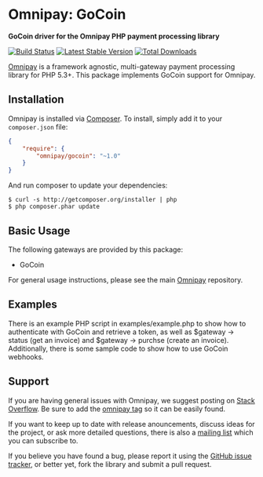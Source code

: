 # Omnipay: GoCoin

**GoCoin driver for the Omnipay PHP payment processing library**

[![Build Status](https://travis-ci.org/omnipay/gocoin.png?branch=master)](https://travis-ci.org/omnipay/gocoin)
[![Latest Stable Version](https://poser.pugx.org/omnipay/gocoin/version.png)](https://packagist.org/packages/omnipay/gocoin)
[![Total Downloads](https://poser.pugx.org/omnipay/gocoin/d/total.png)](https://packagist.org/packages/omnipay/gocoin)

[Omnipay](https://github.com/omnipay/omnipay) is a framework agnostic, multi-gateway payment
processing library for PHP 5.3+. This package implements GoCoin support for Omnipay.

## Installation

Omnipay is installed via [Composer](http://getcomposer.org/). To install, simply add it
to your `composer.json` file:

```json
{
    "require": {
        "omnipay/gocoin": "~1.0"
    }
}
```

And run composer to update your dependencies:

    $ curl -s http://getcomposer.org/installer | php
    $ php composer.phar update

## Basic Usage

The following gateways are provided by this package:

* GoCoin

For general usage instructions, please see the main [Omnipay](https://github.com/omnipay/omnipay)
repository.

## Examples

There is an example PHP script in examples/example.php to show how to authenticate
with GoCoin and retrieve a token, as well as $gateway -> status (get an invoice) and
$gateway -> purchse (create an invoice).  Additionally, there is some sample code
to show how to use GoCoin webhooks.

## Support

If you are having general issues with Omnipay, we suggest posting on
[Stack Overflow](http://stackoverflow.com/). Be sure to add the
[omnipay tag](http://stackoverflow.com/questions/tagged/omnipay) so it can be easily found.

If you want to keep up to date with release anouncements, discuss ideas for the project,
or ask more detailed questions, there is also a [mailing list](https://groups.google.com/forum/#!forum/omnipay) which you can subscribe to.

If you believe you have found a bug, please report it using the [GitHub issue tracker](https://github.com/omnipay/gocoin/issues),
or better yet, fork the library and submit a pull request.

